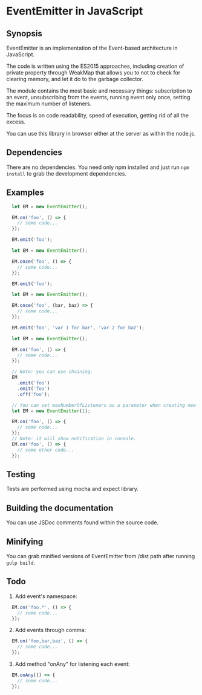 
# EventEmitter in JavaScript

## Synopsis

EventEmitter is an implementation of the Event-based architecture in JavaScript.

The code is written using the ES2015 approaches, including creation of private property through WeakMap that allows you to not to check for clearing memory, and let it do to the garbage collector.

The module contains the most basic and necessary things: subscription to an event, unsubscribing from the events, running event only once, setting the maximum number of listeners.

The focus is on code readability, speed of execution, getting rid of all the excess.

You can use this library in browser either at the server as within the node.js.

## Dependencies

There are no dependencies. You need only npm installed and just run `npm install` to grab the development dependencies.

## Examples

```javascript
  let EM = new EventEmitter();

  EM.on('foo', () => {
    // some code...
  });

  EM.emit('foo');
```

```javascript
  let EM = new EventEmitter();

  EM.once('foo', () => {
    // some code...
  });

  EM.emit('foo');
```

```javascript
  let EM = new EventEmitter();

  EM.once('foo', (bar, baz) => {
    // some code...
  });

  EM.emit('foo', 'var 1 for bar', 'var 2 for baz');
```

```javascript
  let EM = new EventEmitter();

  EM.on('foo', () => {
    // some code...
  });

  // Note: you can use chaining.
  EM
    .emit('foo')
    .emit('foo')
    .off('foo');
```

```javascript
  // You can set maxNumberOfListeners as a parameter when creating new object.
  let EM = new EventEmitter(1);

  EM.on('foo', () => {
    // some code...
  });
  // Note: it will show notification in console.
  EM.on('foo', () => {
    // some other code...
  });
```

## Testing

Tests are performed using mocha and expect library.

## Building the documentation

You can use JSDoc comments found within the source code.

## Minifying

You can grab minified versions of EventEmitter from /dist path after running `gulp build`.

## Todo

1. Add event's namespace:

```javascript
  EM.on('foo.*', () => {
    // some code...
  });
```

2. Add events through comma:

```javascript
  EM.on('foo,bar,baz', () => {
    // some code...
  });
```

3. Add method "onAny" for listening each event:

```javascript
  EM.onAny(() => {
    // some code...
  });
```
